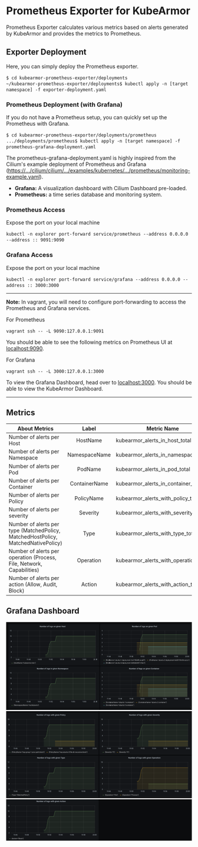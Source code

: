 # Prometheus Exporter for KubeArmor

Prometheus Exporter calculates various metrics based on alerts generated by KubeArmor and provides the metrics to Prometheus.

## Exporter Deployment

Here, you can simply deploy the Prometheus exporter.

```
$ cd kubearmor-prometheus-exporter/deployments
~/kubearmor-prometheus-exporter/deployments$ kubectl apply -n [target namespace] -f exporter-deployment.yaml
```

### Prometheus Deployment (with Grafana)

If you do not have a Prometheus setup, you can quickly set up the Prometheus with Grafana.

```
$ cd kubearmor-prometheus-exporter/deployments/prometheus
.../deployments/prometheus$ kubectl apply -n [target namespace] -f prometheus-grafana-deployment.yaml
```

The prometheus-grafana-deployment.yaml is highly inspired from the Cilium's example deployment of Prometheus and Grafana ([https://.../cilium/cilium/.../examples/kubernetes/.../prometheus/monitoring-example.yaml](https://raw.githubusercontent.com/cilium/cilium/1.10.2/examples/kubernetes/addons/prometheus/monitoring-example.yaml)).

* **Grafana:** A visualization dashboard with Cilium Dashboard pre-loaded.  
* **Prometheus:** a time series database and monitoring system.  

### Prometheus Access

Expose the port on your local machine
```
kubectl -n explorer port-forward service/prometheus --address 0.0.0.0 --address :: 9091:9090
```

### Grafana Access

Expose the port on your local machine
```
kubectl -n explorer port-forward service/grafana --address 0.0.0.0 --address :: 3000:3000
```

---
**Note:** In vagrant, you will need to configure port-forwarding to access the Prometheus and Grafana services.

For Prometheus
```
vagrant ssh -- -L 9090:127.0.0.1:9091
```
You should be able to see the following metrics on Prometheus UI at [localhost:9090](127.0.0.1:9090).  

For Grafana
```
vagrant ssh -- -L 3000:127.0.0.1:3000    
```
To view the Grafana Dashboard, head over to [localhost:3000](127.0.0.1:3000). You should be able to view the KubeArmor Dashboard.  

---

## Metrics

|                                   About Metrics                                   |     Label     |              Metric Name             |
| --------------------------------------------------------------------------------- | :-----------: | ------------------------------------ |
| Number of alerts per Host                                                         |HostName       |kubearmor_alerts_in_host_total        |
| Number of alerts per Namespace                                                    |NamespaceName  |kubearmor_alerts_in_namespace_total   |
| Number of alerts per Pod                                                          |PodName        |kubearmor_alerts_in_pod_total         |
| Number of alerts per Container                                                    |ContainerName  |kubearmor_alerts_in_container_total   |
| Number of alerts per Policy                                                       |PolicyName     |kubearmor_alerts_with_policy_total    |
| Number of alerts per severity                                                     |Severity       |kubearmor_alerts_with_severity_total  |
| Number of alerts per type (MatchedPolicy, MatchedHostPolicy, MatchedNativePolicy) |Type           |kubearmor_alerts_with_type_total      |
| Number of alerts per operation (Process, File, Network, Capabilities)             |Operation      |kubearmor_alerts_with_operation_total |
| Number of alerts per action (Allow, Audit, Block)                                 |Action         |kubearmor_alerts_with_action_total    |

## Grafana Dashboard

![Logs on Host](res/dashboard_1.png)
![Logs on Host](res/dashboard_2.png)
![Logs on Host](res/dashboard_3.png)


